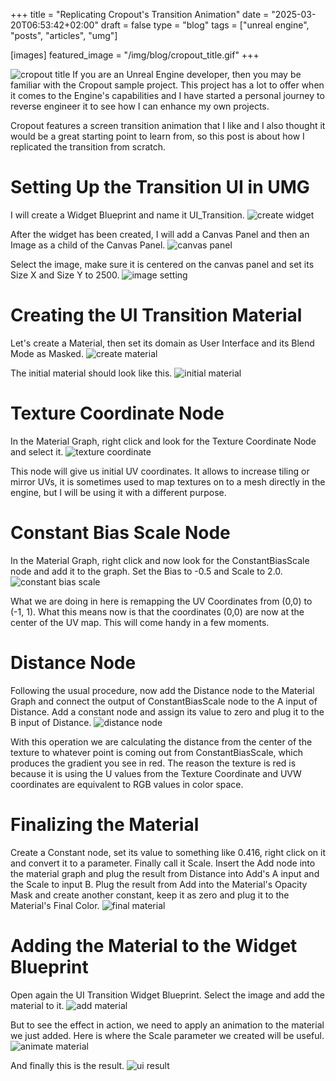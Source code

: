 +++
title = "Replicating Cropout's Transition Animation"
date = "2025-03-20T06:53:42+02:00"
draft = false
type = "blog"
tags = ["unreal engine", "posts", "articles", "umg"]

[images]
    featured_image = "/img/blog/cropout_title.gif"
+++

![cropout title](/img/blog/cropout_title.gif)
If you are an Unreal Engine developer, then you may be familiar with the Cropout sample project. This project has a lot to offer when it comes to the Engine's capabilities and I have started a personal journey to reverse engineer it to see how I can enhance my own projects.

Cropout features a screen transition animation that I like and I also thought it would be a great starting point to learn from, so this post is about how I replicated the transition from scratch.

# Setting Up the Transition UI in UMG

I will create a Widget Blueprint and name it UI_Transition.
![create widget](/img/blog/create_widget.gif)

After the widget has been created, I will add a Canvas Panel and then an Image as a child of the Canvas Panel.
![canvas panel](/img/blog/canvas_panel.gif)

Select the image, make sure it is centered on the canvas panel and set its Size X and Size Y to 2500.
![image setting](/img/blog/image_setting.png)

# Creating the UI Transition Material

Let's create a Material, then set its domain as User Interface and its Blend Mode as Masked.
![create material](/img/blog/create_material.gif)

The initial material should look like this.
![initial material](/img/blog/initial_material.png)

# Texture Coordinate Node

In the Material Graph, right click and look for the Texture Coordinate Node and select it.
![texture coordinate](/img/blog/texture_coordinate.gif)

This node will give us initial UV coordinates. It allows to increase tiling or mirror UVs, it is sometimes used to map textures on to a mesh directly in the engine, but I will be using it with a different purpose.

# Constant Bias Scale Node

In the Material Graph, right click and now look for the ConstantBiasScale node and add it to the graph. Set the Bias to -0.5 and Scale to 2.0.
![constant bias scale](/img/blog/constant_bias_scale.gif)

What we are doing in here is remapping the UV Coordinates from (0,0) to (-1, 1). What this means now is that the coordinates (0,0) are now at the center of the UV map.
This will come handy in a few moments.

# Distance Node

Following the usual procedure, now add the Distance node to the Material Graph and connect the output of ConstantBiasScale node to the A input of Distance.
Add a constant node and assign its value to zero and plug it to the B input of Distance.
![distance node](/img/blog/distance_node.png)

With this operation we are calculating the distance from the center of the texture to whatever point is coming out from ConstantBiasScale, which produces the gradient you see in red. The reason the texture is red is because it is using the U values from the Texture Coordinate and UVW coordinates are equivalent to RGB values in color space.

# Finalizing the Material

Create a Constant node, set its value to something like 0.416, right click on it and convert it to a parameter. Finally call it Scale.
Insert the Add node into the material graph and plug the result from Distance into Add's A input and the Scale to input B.
Plug the result from Add into the Material's Opacity Mask and create another constant, keep it as zero and plug it to the Material's Final Color.
![final material](/img/blog/final_material.gif)

# Adding the Material to the Widget Blueprint

Open again the UI Transition Widget Blueprint. Select the image and add the material to it.
![add material](/img/blog/add_material.gif)

But to see the effect in action, we need to apply an animation to the material we just added. Here is where the Scale parameter we created will be useful.
![animate material](/img/blog/animate_material.gif)

And finally this is the result.
![ui result](/img/blog/ui_result.gif)